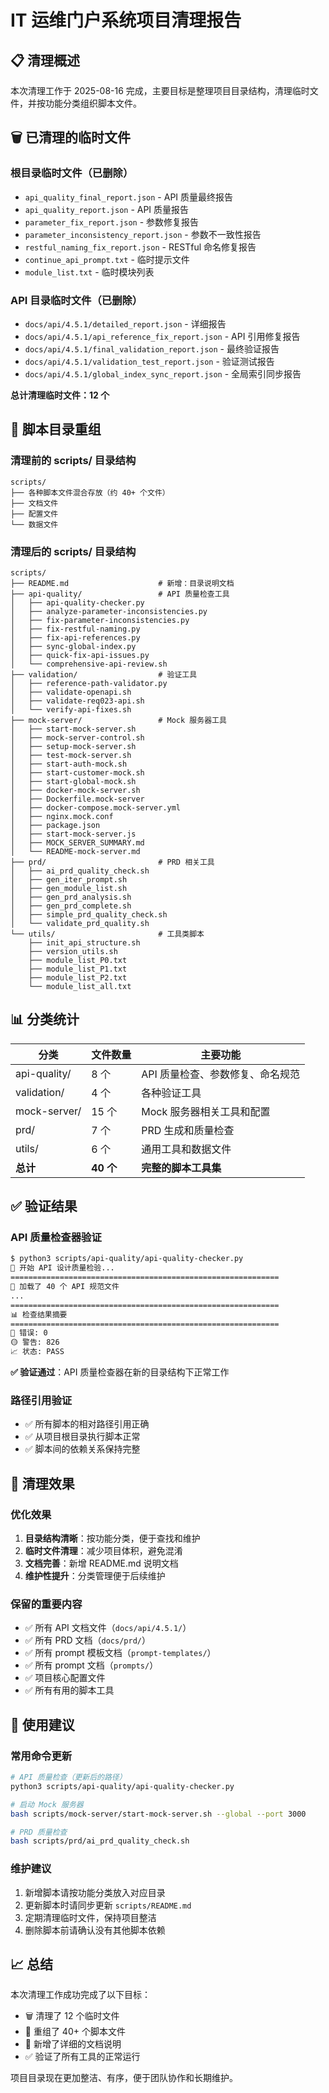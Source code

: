 # IT 运维门户系统项目清理报告

## 📋 清理概述

本次清理工作于 2025-08-16 完成，主要目标是整理项目目录结构，清理临时文件，并按功能分类组织脚本文件。

## 🗑️ 已清理的临时文件

### 根目录临时文件（已删除）
- `api_quality_final_report.json` - API 质量最终报告
- `api_quality_report.json` - API 质量报告
- `parameter_fix_report.json` - 参数修复报告
- `parameter_inconsistency_report.json` - 参数不一致性报告
- `restful_naming_fix_report.json` - RESTful 命名修复报告
- `continue_api_prompt.txt` - 临时提示文件
- `module_list.txt` - 临时模块列表

### API 目录临时文件（已删除）
- `docs/api/4.5.1/detailed_report.json` - 详细报告
- `docs/api/4.5.1/api_reference_fix_report.json` - API 引用修复报告
- `docs/api/4.5.1/final_validation_report.json` - 最终验证报告
- `docs/api/4.5.1/validation_test_report.json` - 验证测试报告
- `docs/api/4.5.1/global_index_sync_report.json` - 全局索引同步报告

**总计清理临时文件：12 个**

## 📁 脚本目录重组

### 清理前的 scripts/ 目录结构
```
scripts/
├── 各种脚本文件混合存放（约 40+ 个文件）
├── 文档文件
├── 配置文件
└── 数据文件
```

### 清理后的 scripts/ 目录结构
```
scripts/
├── README.md                    # 新增：目录说明文档
├── api-quality/                 # API 质量检查工具
│   ├── api-quality-checker.py
│   ├── analyze-parameter-inconsistencies.py
│   ├── fix-parameter-inconsistencies.py
│   ├── fix-restful-naming.py
│   ├── fix-api-references.py
│   ├── sync-global-index.py
│   ├── quick-fix-api-issues.py
│   └── comprehensive-api-review.sh
├── validation/                  # 验证工具
│   ├── reference-path-validator.py
│   ├── validate-openapi.sh
│   ├── validate-req023-api.sh
│   └── verify-api-fixes.sh
├── mock-server/                 # Mock 服务器工具
│   ├── start-mock-server.sh
│   ├── mock-server-control.sh
│   ├── setup-mock-server.sh
│   ├── test-mock-server.sh
│   ├── start-auth-mock.sh
│   ├── start-customer-mock.sh
│   ├── start-global-mock.sh
│   ├── docker-mock-server.sh
│   ├── Dockerfile.mock-server
│   ├── docker-compose.mock-server.yml
│   ├── nginx.mock.conf
│   ├── package.json
│   ├── start-mock-server.js
│   ├── MOCK_SERVER_SUMMARY.md
│   └── README-mock-server.md
├── prd/                         # PRD 相关工具
│   ├── ai_prd_quality_check.sh
│   ├── gen_iter_prompt.sh
│   ├── gen_module_list.sh
│   ├── gen_prd_analysis.sh
│   ├── gen_prd_complete.sh
│   ├── simple_prd_quality_check.sh
│   └── validate_prd_quality.sh
└── utils/                       # 工具类脚本
    ├── init_api_structure.sh
    ├── version_utils.sh
    ├── module_list_P0.txt
    ├── module_list_P1.txt
    ├── module_list_P2.txt
    └── module_list_all.txt
```

## 📊 分类统计

| 分类 | 文件数量 | 主要功能 |
|------|----------|----------|
| api-quality/ | 8 个 | API 质量检查、参数修复、命名规范 |
| validation/ | 4 个 | 各种验证工具 |
| mock-server/ | 15 个 | Mock 服务器相关工具和配置 |
| prd/ | 7 个 | PRD 生成和质量检查 |
| utils/ | 6 个 | 通用工具和数据文件 |
| **总计** | **40 个** | **完整的脚本工具集** |

## ✅ 验证结果

### API 质量检查器验证
```bash
$ python3 scripts/api-quality/api-quality-checker.py
🚀 开始 API 设计质量检验...
============================================================
📁 加载了 40 个 API 规范文件
...
============================================================
📊 检查结果摘要
============================================================
🔴 错误: 0
🟡 警告: 826
📈 状态: PASS
```

**✅ 验证通过**：API 质量检查器在新的目录结构下正常工作

### 路径引用验证
- ✅ 所有脚本的相对路径引用正确
- ✅ 从项目根目录执行脚本正常
- ✅ 脚本间的依赖关系保持完整

## 🎯 清理效果

### 优化效果
1. **目录结构清晰**：按功能分类，便于查找和维护
2. **临时文件清理**：减少项目体积，避免混淆
3. **文档完善**：新增 README.md 说明文档
4. **维护性提升**：分类管理便于后续维护

### 保留的重要内容
- ✅ 所有 API 文档文件（`docs/api/4.5.1/`）
- ✅ 所有 PRD 文档（`docs/prd/`）
- ✅ 所有 prompt 模板文档（`prompt-templates/`）
- ✅ 所有 prompt 文档（`prompts/`）
- ✅ 项目核心配置文件
- ✅ 所有有用的脚本工具

## 🚀 使用建议

### 常用命令更新
```bash
# API 质量检查（更新后的路径）
python3 scripts/api-quality/api-quality-checker.py

# 启动 Mock 服务器
bash scripts/mock-server/start-mock-server.sh --global --port 3000

# PRD 质量检查
bash scripts/prd/ai_prd_quality_check.sh
```

### 维护建议
1. 新增脚本请按功能分类放入对应目录
2. 更新脚本时请同步更新 `scripts/README.md`
3. 定期清理临时文件，保持项目整洁
4. 删除脚本前请确认没有其他脚本依赖

## 📈 总结

本次清理工作成功完成了以下目标：
- 🗑️ 清理了 12 个临时文件
- 📁 重组了 40+ 个脚本文件
- 📝 新增了详细的文档说明
- ✅ 验证了所有工具的正常运行

项目目录现在更加整洁、有序，便于团队协作和长期维护。
